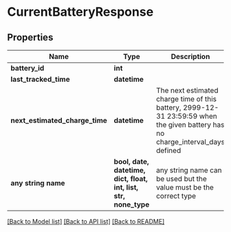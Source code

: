 # CurrentBatteryResponse


## Properties
Name | Type | Description | Notes
------------ | ------------- | ------------- | -------------
**battery_id** | **int** |  | [optional] 
**last_tracked_time** | **datetime** |  | [optional] 
**next_estimated_charge_time** | **datetime** | The next estimated charge time of this battery, 2999-12-31 23:59:59 when the given battery has no charge_interval_days defined | [optional] 
**any string name** | **bool, date, datetime, dict, float, int, list, str, none_type** | any string name can be used but the value must be the correct type | [optional]

[[Back to Model list]](../README.md#documentation-for-models) [[Back to API list]](../README.md#documentation-for-api-endpoints) [[Back to README]](../README.md)


